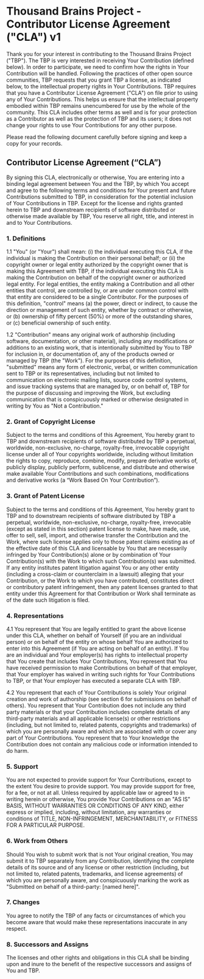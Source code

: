 # Thousand Brains Project - Contributor License Agreement ("CLA") v1

Thank you for your interest in contributing to the Thousand Brains Project ("TBP"). The TBP is very interested in receiving Your Contribution (defined below). In order to participate, we need to confirm how the rights in Your Contribution will be handled. Following the practices of other open source communities, TBP requests that you grant TBP a license, as indicated below, to the intellectual property rights in Your Contributions. TBP requires that you have a Contributor License Agreement ("CLA") on file prior to using any of Your Contributions. This helps us ensure that the intellectual property embodied within TBP remains unencumbered for use by the whole of the community. This CLA includes other terms as well and is for your protection as a Contributor as well as the protection of TBP and its users; it does not change your rights to use Your Contributions for any other purpose.

Please read the following document carefully before signing and keep a copy for your records.

## Contributor License Agreement (“CLA”)

By signing this CLA, electronically or otherwise, You are entering into a binding legal agreement between You and the TBP, by which You accept and agree to the following terms and conditions for Your present and future Contributions submitted to TBP, in consideration for the potential inclusion of Your Contributions in TBP. Except for the license and rights granted herein to TBP and downstream recipients of software distributed or otherwise made available by TBP, You reserve all right, title, and interest in and to Your Contributions.

### 1. Definitions

1.1 "You" (or "Your") shall mean: (i) the individual executing this CLA, if the individual is making the Contribution on their personal behalf; or (ii) the copyright owner or legal entity authorized by the copyright owner that is making this Agreement with TBP, if the individual executing this CLA is making the Contribution on behalf of the copyright owner or authorized legal entity. For legal entities, the entity making a Contribution and all other entities that control, are controlled by, or are under common control with that entity are considered to be a single Contributor. For the purposes of this definition, "control" means (a) the power, direct or indirect, to cause the direction or management of such entity, whether by contract or otherwise, or (b) ownership of fifty percent (50%) or more of the outstanding shares, or (c) beneficial ownership of such entity.

1.2 "Contribution" means any original work of authorship (including software, documentation, or other material), including any modifications or additions to an existing work, that is intentionally submitted by You to TBP for inclusion in, or documentation of, any of the products owned or managed by TBP (the "Work"). For the purposes of this definition, "submitted" means any form of electronic, verbal, or written communication sent to TBP or its representatives, including but not limited to communication on electronic mailing lists, source code control systems, and issue tracking systems that are managed by, or on behalf of, TBP for the purpose of discussing and improving the Work, but excluding communication that is conspicuously marked or otherwise designated in writing by You as "Not a Contribution."

### 2. Grant of Copyright License

Subject to the terms and conditions of this Agreement, You hereby grant to TBP and downstream recipients of software distributed by TBP a perpetual, worldwide, non-exclusive, no-charge, royalty-free, irrevocable copyright license under all of Your copyrights worldwide, including without limitation the rights to copy, reproduce, combine, modify, prepare derivative works of, publicly display, publicly perform, sublicense, and distribute and otherwise make available Your Contributions and such combinations, modifications and derivative works (a “Work Based On Your Contribution”).

### 3. Grant of Patent License

Subject to the terms and conditions of this Agreement, You hereby grant to TBP and to downstream recipients of software distributed by TBP a perpetual, worldwide, non-exclusive, no-charge, royalty-free, irrevocable (except as stated in this section) patent license to make, have made, use, offer to sell, sell, import, and otherwise transfer the Contribution and the Work, where such license applies only to those patent claims existing as of the effective date of this CLA and licensable by You that are necessarily infringed by Your Contribution(s) alone or by combination of Your Contribution(s) with the Work to which such Contribution(s) was submitted. If any entity institutes patent litigation against You or any other entity (including a cross-claim or counterclaim in a lawsuit) alleging that your Contribution, or the Work to which you have contributed, constitutes direct or contributory patent infringement, then any patent licenses granted to that entity under this Agreement for that Contribution or Work shall terminate as of the date such litigation is filed.

### 4. Representations

4.1 You represent that You are legally entitled to grant the above license under this CLA, whether on behalf of Yourself (if you are an individual person) or on behalf of the entity on whose behalf You are authorized to enter into this Agreement (if You are acting on behalf of an entity). If You are an individual and Your employer(s) has rights to intellectual property that You create that includes Your Contributions, You represent that You have received permission to make Contributions on behalf of that employer, that Your employer has waived in writing such rights for Your Contributions to TBP, or that Your employer has executed a separate CLA with TBP.

4.2 You represent that each of Your Contributions is solely Your original creation and work of authorship (see section 6 for submissions on behalf of others). You represent that Your Contribution does not include any third party materials or that your Contribution includes complete details of any third-party materials and all applicable license(s) or other restrictions (including, but not limited to, related patents, copyrights and trademarks) of which you are personally aware and which are associated with or cover any part of Your Contributions. You represent that to Your knowledge the Contribution does not contain any malicious code or information intended to do harm.

### 5. Support

You are not expected to provide support for Your Contributions, except to the extent You desire to provide support. You may provide support for free, for a fee, or not at all. Unless required by applicable law or agreed to in writing herein or otherwise, You provide Your Contributions on an "AS IS" BASIS, WITHOUT WARRANTIES OR CONDITIONS OF ANY KIND, either express or implied, including, without limitation, any warranties or conditions of TITLE, NON-INFRINGEMENT, MERCHANTABILITY, or FITNESS FOR A PARTICULAR PURPOSE.

### 6. Work from Others

Should You wish to submit work that is not Your original creation, You may submit it to TBP separately from any Contribution, identifying the complete details of its source and of any license or other restriction (including, but not limited to, related patents, trademarks, and license agreements) of which you are personally aware, and conspicuously marking the work as "Submitted on behalf of a third-party: [named here]".

### 7. Changes

You agree to notify the TBP of any facts or circumstances of which you become aware that would make these representations inaccurate in any respect.

### 8. Successors and Assigns

The licenses and other rights and obligations in this CLA shall be binding upon and inure to the benefit of the respective successors and assigns of You and TBP.